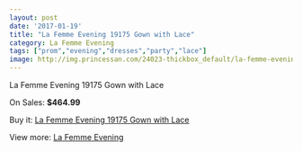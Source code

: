 ```yaml
---
layout: post
date: '2017-01-19'
title: "La Femme Evening 19175 Gown with Lace"
category: La Femme Evening
tags: ["prom","evening","dresses","party","lace"]
image: http://img.princessan.com/24023-thickbox_default/la-femme-evening-19175-gown-with-lace.jpg
---
```

La Femme Evening 19175 Gown with Lace

On Sales: **$464.99**
<a href="https://www.princessan.com/en/la-femme-evening/11101-la-femme-evening-19175-gown-with-lace.html"><amp-img layout="responsive" width="600" height="600" src="//img.princessan.com/24023-thickbox_default/la-femme-evening-19175-gown-with-lace.jpg" alt="La Femme Evening 19175 Gown with Lace 0" /></a>

Buy it: [La Femme Evening 19175 Gown with Lace](https://www.princessan.com/en/la-femme-evening/11101-la-femme-evening-19175-gown-with-lace.html "La Femme Evening 19175 Gown with Lace")

View more: [La Femme Evening](https://www.princessan.com/en/29-la-femme-evening "La Femme Evening")